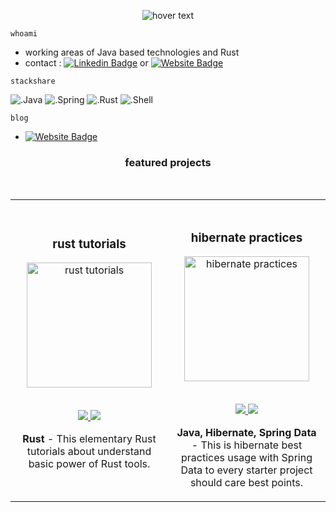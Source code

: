 <p align="center">
  <img src="https://burakcekil.com/resources/sailing_3.jpeg" title="hover text">
</p>


`whoami`

- working areas of Java based technologies and Rust
- contact : [![Linkedin Badge](https://img.shields.io/badge/-burakcekil-blue?style=flat-square&logo=Linkedin&logoColor=white&link=https://www.linkedin.com/in/burakcekil/)](https://www.linkedin.com/in/burakcekil/) or [![Website Badge](https://img.shields.io/website?down_color=red&down_message=down&label=burakcekil.com&style=flat-square&up_color=green&up_message=up&url=http%3A%2F%2Fburakcekil.com)](https://burakcekil.com)


`stackshare`

![.Java](https://img.shields.io/badge/Java-5382A1?style=for-the-badge&logo=java&logoColor=white)
![.Spring](https://img.shields.io/static/v1?style=for-the-badge&message=Spring&color=success&logo=Spring&logoColor=FFFFFF&label=)
![.Rust](https://img.shields.io/badge/Rust-E33717?style=for-the-badge&logo=rust&logoColor=white)
![.Shell](https://img.shields.io/badge/Shell_Script-121011?style=for-the-badge&logo=gnu-bash&logoColor=white)

`blog`

- [![Website Badge](https://img.shields.io/website?down_color=red&down_message=down&label=blog.burakcekil.com&style=flat-square&up_color=green&up_message=up&url=http%3A%2F%2Fburakcekil.com)](https://blog.burakcekil.com)


<h3 align="center">featured projects</h3>
<br>
<div align="center">
<table>
<tr>
<td width="50%">
<h3 align="center">rust tutorials</h3>
<div align="center">
<a href="https://github.com/cekil/rust-tutorials" target="_blank"><img src="https://burakcekil.com/resources/rust.jpg" width="200" alt="rust tutorials"></a>
  <br>
<br>
<p>
<a href="https://github.com/cekil/rust-tutorials" target="_blank">
<img src="https://img.shields.io/badge/CODE-dddddd?style=for-the-badge&logo=github&logoColor=black">
</a>
<a href="https://github.com/cekil/rust-tutorials" target="_blank">
<img src="https://img.shields.io/badge/-website-green?style=for-the-badge&color=E23818">
</a>
</p>
<p><strong>Rust</strong> - This elementary Rust tutorials about understand basic power of Rust tools.</p>
</div>

</td>

<td width="50%">
  <br>
<h3 align="center">hibernate practices</h3>
<div align="center">                                       
<a href="https://github.com/cekil/hibernate-practices" target="_blank"><img src="https://burakcekil.com/resources/hibernate.jpg" width="200" alt="hibernate practices"></a>
<br>
<br>
<p>
<a href="https://github.com/cekil/hibernate-practices" target="_blank">
<img src="https://img.shields.io/badge/CODE-dddddd?style=for-the-badge&logo=github&logoColor=black">
</a>
<a href="https://github.com/cekil/hibernate-practices" target="_blank">
<img src="https://img.shields.io/badge/-website-green?style=for-the-badge&color=2d358f">
</a>
</p>
</p><strong>Java, Hibernate, Spring Data</strong> - This is hibernate best practices usage with Spring Data to every starter project should care best points.</p>
</div>
</td>
</tr>                                                               
</table>                                                                                 
</div>
<br>



